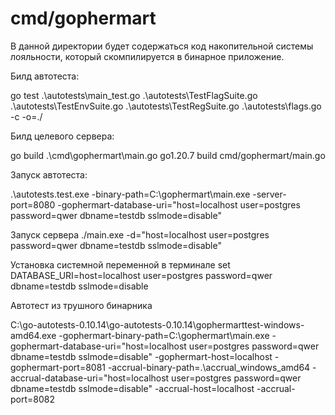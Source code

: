 # cmd/gophermart

В данной директории будет содержаться код накопительной системы лояльности, который скомпилируется в бинарное
приложение.

Билд автотеста:

go test .\autotests\main_test.go .\autotests\TestFlagSuite.go .\autotests\TestEnvSuite.go .\autotests\TestRegSuite.go .\autotests\flags.go -c -o=./

Билд целевого сервера:

go build .\cmd\gophermart\main.go 
go1.20.7 build cmd/gophermart/main.go 

Запуск автотеста:

.\autotests.test.exe -binary-path=C:\gophermart\main.exe -server-port=8080 -gophermart-database-uri="host=localhost user=postgres password=qwer dbname=testdb sslmode=disable"

Запуск сервера
./main.exe -d="host=localhost user=postgres password=qwer dbname=testdb sslmode=disable"

Установка системной переменной в терминале
set DATABASE_URI=host=localhost user=postgres password=qwer dbname=testdb sslmode=disable

Автотест из трушного бинарника

 C:\go-autotests-0.10.14\go-autotests-0.10.14\gophermarttest-windows-amd64.exe -gophermart-binary-path=C:\gophermart\main.exe -gophermart-database-uri="host=localhost user=postgres password=qwer dbname=testdb sslmode=disable" -gophermart-host=localhost -gophermart-port=8081 -accrual-binary-path=.\accrual_windows_amd64 -accrual-database-uri="host=localhost user=postgres password=qwer dbname=testdb sslmode=disable" -accrual-host=localhost -accrual-port=8082